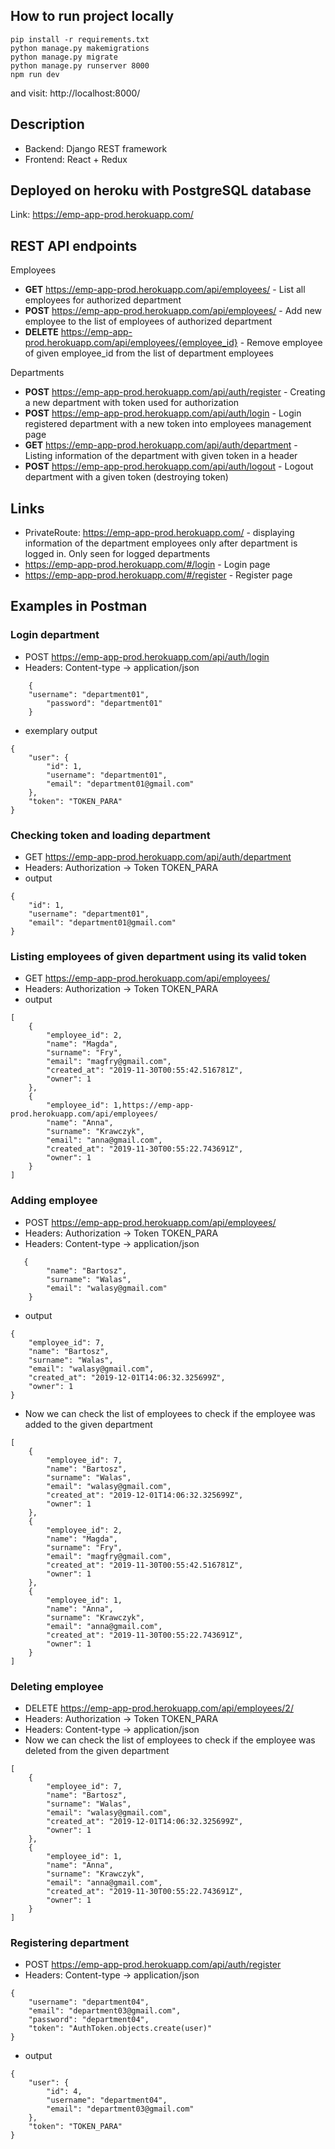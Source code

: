 ## How to run project locally 
```
pip install -r requirements.txt
python manage.py makemigrations
python manage.py migrate
python manage.py runserver 8000
npm run dev
```

and visit: http://localhost:8000/

## Description
+ Backend: Django REST framework
+ Frontend: React + Redux

## Deployed on heroku with PostgreSQL database
Link: https://emp-app-prod.herokuapp.com/

## REST API endpoints 

Employees
+ **GET** https://emp-app-prod.herokuapp.com/api/employees/ - List all employees for authorized department 
+ **POST** https://emp-app-prod.herokuapp.com/api/employees/ - Add new employee to the list of employees of authorized department 
+ **DELETE** https://emp-app-prod.herokuapp.com/api/employees/{employee_id} - Remove employee of given employee_id from the list of department employees

Departments
+ **POST** https://emp-app-prod.herokuapp.com/api/auth/register - Creating a new department with token used for authorization
+ **POST** https://emp-app-prod.herokuapp.com/api/auth/login - Login registered department with a new token into employees management page
+ **GET** https://emp-app-prod.herokuapp.com/api/auth/department - Listing information of the department with given token in a header
+ **POST** https://emp-app-prod.herokuapp.com/api/auth/logout - Logout department with a given token (destroying token)

## Links
+ PrivateRoute: https://emp-app-prod.herokuapp.com/ - displaying information of the department employees only after department is logged in. Only seen for logged departments 
+ https://emp-app-prod.herokuapp.com/#/login - Login page
+ https://emp-app-prod.herokuapp.com/#/register - Register page 

## Examples in Postman

### Login department 
+  POST https://emp-app-prod.herokuapp.com/api/auth/login
+ Headers: Content-type -> application/json
```    
    {
	"username": "department01",
        "password": "department01"
    }
```
+ exemplary output
```
{
    "user": {
        "id": 1,
        "username": "department01",
        "email": "department01@gmail.com"
    },
    "token": "TOKEN_PARA"
}
``` 

### Checking token and loading department
+ GET https://emp-app-prod.herokuapp.com/api/auth/department
+ Headers: Authorization -> Token TOKEN_PARA
+ output
```
{
    "id": 1,
    "username": "department01",
    "email": "department01@gmail.com"
}
```

### Listing employees of given department using its valid token
+ GET https://emp-app-prod.herokuapp.com/api/employees/
+ Headers: Authorization -> Token TOKEN_PARA
+ output
```
[
    {
        "employee_id": 2,
        "name": "Magda",
        "surname": "Fry",
        "email": "magfry@gmail.com",
        "created_at": "2019-11-30T00:55:42.516781Z",
        "owner": 1
    },
    {
        "employee_id": 1,https://emp-app-prod.herokuapp.com/api/employees/
        "name": "Anna",
        "surname": "Krawczyk",
        "email": "anna@gmail.com",
        "created_at": "2019-11-30T00:55:22.743691Z",
        "owner": 1
    }
]
```

### Adding employee
+ POST https://emp-app-prod.herokuapp.com/api/employees/
+ Headers: Authorization -> Token TOKEN_PARA
+ Headers: Content-type -> application/json
```
   {
        "name": "Bartosz",
        "surname": "Walas",
        "email": "walasy@gmail.com"
    }
```
+ output
```
{
    "employee_id": 7,
    "name": "Bartosz",
    "surname": "Walas",
    "email": "walasy@gmail.com",
    "created_at": "2019-12-01T14:06:32.325699Z",
    "owner": 1
}
```
+ Now we can check the list of employees to check if the employee was added to the given department
```
[
    {
        "employee_id": 7,
        "name": "Bartosz",
        "surname": "Walas",
        "email": "walasy@gmail.com",
        "created_at": "2019-12-01T14:06:32.325699Z",
        "owner": 1
    },
    {
        "employee_id": 2,
        "name": "Magda",
        "surname": "Fry",
        "email": "magfry@gmail.com",
        "created_at": "2019-11-30T00:55:42.516781Z",
        "owner": 1
    },
    {
        "employee_id": 1,
        "name": "Anna",
        "surname": "Krawczyk",
        "email": "anna@gmail.com",
        "created_at": "2019-11-30T00:55:22.743691Z",
        "owner": 1
    }
]
```

### Deleting employee
+ DELETE https://emp-app-prod.herokuapp.com/api/employees/2/
+ Headers: Authorization -> Token TOKEN_PARA
+ Headers: Content-type -> application/json
+ Now we can check the list of employees to check if the employee was deleted from the given department
```
[
    {
        "employee_id": 7,
        "name": "Bartosz",
        "surname": "Walas",
        "email": "walasy@gmail.com",
        "created_at": "2019-12-01T14:06:32.325699Z",
        "owner": 1
    },
    {
        "employee_id": 1,
        "name": "Anna",
        "surname": "Krawczyk",
        "email": "anna@gmail.com",
        "created_at": "2019-11-30T00:55:22.743691Z",
        "owner": 1
    }
]
```

### Registering department 
+ POST https://emp-app-prod.herokuapp.com/api/auth/register
+ Headers: Content-type -> application/json
```
{
	"username": "department04",
	"email": "department03@gmail.com",
	"password": "department04",
	"token": "AuthToken.objects.create(user)"
}
```
+ output
```
{
    "user": {
        "id": 4,
        "username": "department04",
        "email": "department03@gmail.com"
    },
    "token": "TOKEN_PARA"
}
```